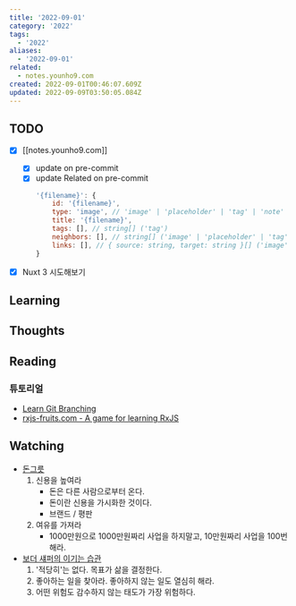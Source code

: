```yaml
---
title: '2022-09-01'
category: '2022'
tags:
  - '2022'
aliases:
  - '2022-09-01'
related:
  - notes.younho9.com
created: 2022-09-01T00:46:07.609Z
updated: 2022-09-09T03:50:05.084Z
---
```


## TODO

- [x] [[notes.younho9.com]]

  - [x] update on pre-commit
  - [x] update Related on pre-commit
    ```js
    '{filename}': {
    	id: '{filename}',
    	type: 'image', // 'image' | 'placeholder' | 'tag' | 'note'
    	title: '{filename}',
    	tags: [], // string[] ('tag')
    	neighbors: [], // string[] ('image' | 'placeholder' | 'tag' | 'note')
    	links: [], // { source: string, target: string }[] ('image' | 'placeholder' | 'tag' | 'note')
    }
    ```

- [x] Nuxt 3 시도해보기

## Learning

## Thoughts

## Reading

### 튜토리얼

- [Learn Git Branching](https://learngitbranching.js.org)
- [rxjs-fruits.com - A game for learning RxJS](https://www.rxjs-fruits.com/subscribe)

## Watching

- [돈그릇](https://youtu.be/fjm1A_5nGlM)
  1.  신용을 높여라
      - 돈은 다른 사람으로부터 온다.
      - 돈이란 신용을 가시화한 것이다.
      - 브랜드 / 평판
  2.  여유를 가져라
      - 1000만원으로 1000만원짜리 사업을 하지말고, 10만원짜리 사업을 100번 해라.
- [보더 섀퍼의 이기는 습관](https://youtu.be/zaxG5oDJsN8)
  1.  '적당히'는 없다. 목표가 삶을 결정한다.
  2.  좋아하는 일을 찾아라. 좋아하지 않는 일도 열심히 해라.
  3.  어떤 위험도 감수하지 않는 태도가 가장 위험하다.
